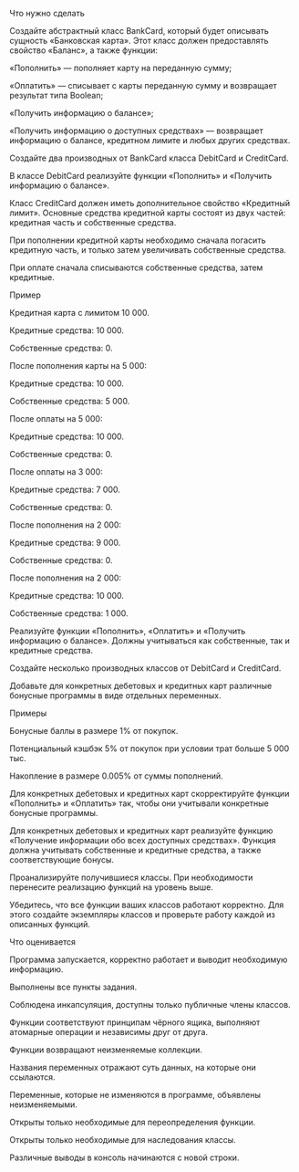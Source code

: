 Что нужно сделать

Создайте абстрактный класс BankCard, который будет описывать сущность «Банковская карта». Этот класс должен предоставлять свойство «Баланс», а также функции: 

«Пополнить» — пополняет карту на переданную сумму;

«Оплатить» — списывает с карты переданную сумму и возвращает результат типа Boolean;

«Получить информацию о балансе»;

«Получить информацию о доступных средствах» — возвращает информацию о балансе, кредитном лимите и любых других средствах.

Создайте два производных от BankCard класса DebitCard и CreditCard.

В классе DebitCard реализуйте функции «Пополнить» и «Получить информацию о балансе».

Класс CreditCard должен иметь дополнительное свойство «Кредитный лимит». Основные средства кредитной карты состоят из двух частей: кредитная часть и собственные средства.

При пополнении кредитной карты необходимо сначала погасить кредитную часть, и только затем увеличивать собственные средства.

При оплате сначала списываются собственные средства, затем кредитные.   

Пример

Кредитная карта с лимитом 10 000. 

Кредитные средства: 10 000.

Собственные средства: 0. 


После пополнения карты на 5 000:

Кредитные средства: 10 000.

Собственные средства: 5 000.


   После оплаты на 5 000:

   Кредитные средства: 10 000.
   
   Собственные средства: 0.



   После оплаты на 3 000: 
   
   Кредитные средства: 7 000.
   
   Собственные средства: 0.

   
   
   После пополнения на 2 000: 
   
   Кредитные средства: 9 000.
   
   Собственные средства: 0.
   
   После пополнения на 2 000: 
   
   Кредитные средства: 10 000.
   
   Собственные средства: 1 000.   

Реализуйте функции «Пополнить», «Оплатить» и «Получить информацию о балансе». Должны учитываться как собственные, так и кредитные средства.  

Создайте несколько производных классов от DebitCard и CreditCard. 

Добавьте для конкретных дебетовых и кредитных карт различные бонусные программы в виде отдельных переменных. 

Примеры 

Бонусные баллы в размере 1% от покупок.

Потенциальный кэшбэк 5% от покупок при условии трат больше 5 000 тыс.

Накопление в размере 0.005% от суммы пополнений.

Для конкретных дебетовых и кредитных карт скорректируйте функции «Пополнить» и «Оплатить» так, чтобы они учитывали конкретные бонусные программы.

Для конкретных дебетовых и кредитных карт реализуйте функцию «Получение информации обо всех доступных средствах». Функция должна учитывать собственные и кредитные средства, а также соответствующие бонусы.

Проанализируйте получившиеся классы. При необходимости перенесите реализацию функций на уровень выше.

Убедитесь, что все функции ваших классов работают корректно. Для этого создайте экземпляры классов и проверьте работу каждой из описанных функций.

Что оценивается

Программа запускается, корректно работает и выводит необходимую информацию.

Выполнены все пункты задания.

Соблюдена инкапсуляция, доступны только публичные члены классов.

Функции соответствуют принципам чёрного ящика, выполняют атомарные операции и независимы друг от друга.

Функции возвращают неизменяемые коллекции.

Названия переменных отражают суть данных, на которые они ссылаются.

Переменные, которые не изменяются в программе, объявлены неизменяемыми.

Открыты только необходимые для переопределения функции.

Открыты только необходимые для наследования классы.

Различные выводы в консоль начинаются с новой строки.


